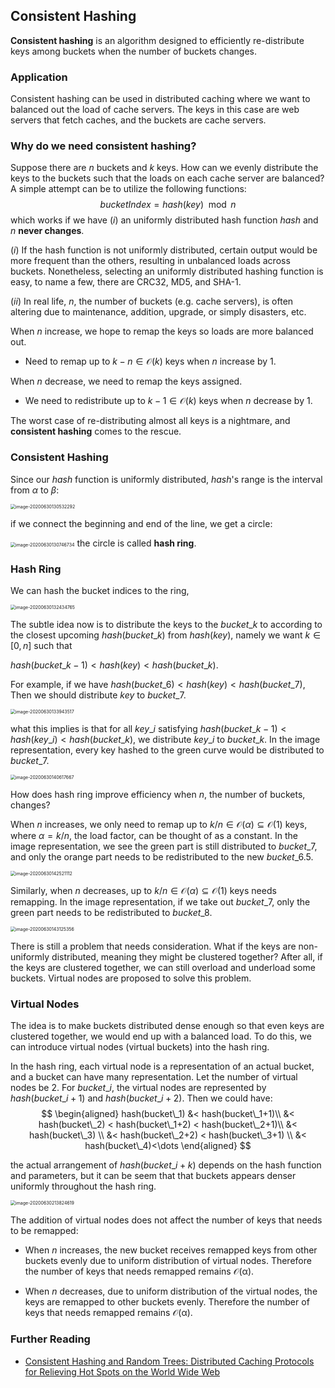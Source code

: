 ## Consistent Hashing

**Consistent hashing** is an algorithm designed to efficiently re-distribute keys among buckets when the  number of buckets changes.

### Application

Consistent hashing can be used in distributed caching where we want to balanced out the load of cache servers. The keys in this case are web servers that fetch caches, and the buckets are cache servers.

### Why do we need consistent hashing?

Suppose there are $n$ buckets and $k$ keys. How can we evenly distribute the keys to the buckets such that the loads on each cache server are balanced? A simple attempt can be to utilize the following functions:
$$
bucketIndex=hash(key) \mod n
$$
which works if we have $(i)$ an uniformly distributed hash function $hash$ and $n$ **never changes**.

$(i)$ If the hash function is not uniformly distributed, certain output would be more frequent than the others, resulting in unbalanced loads across buckets. Nonetheless, selecting an uniformly distributed hashing function is easy, to name a few, there are CRC32, MD5, and SHA-1.

$(ii)$ In real life, $n$, the number of buckets (e.g. cache servers), is often altering due to maintenance, addition, upgrade, or simply disasters, etc. 

When $n$ increase, we hope to remap the keys so loads are more balanced out.

+ Need to remap up to $k-n \in \mathcal{O}(k)$ keys when $n$ increase by $1$.

When $n$ decrease, we need to remap the keys assigned. 

- We need to redistribute up to $k-1 \in \mathcal{O}(k)$ keys when $n$ decrease by $1$.

The worst case of re-distributing almost all keys is a nightmare, and **consistent hashing** comes to the rescue.

### Consistent Hashing

Since our $hash$ function is uniformly distributed, $hash$'s range is the interval from $\alpha$ to $\beta$:

<img src="./images/range_line.png" alt="image-20200630130532292" style="zoom:50%;" />


if we connect the beginning and end of the line, we get a circle:

<img src="./images/hash_ring.png" alt="image-20200630130746734" style="zoom:50%;" /> the circle is called **hash ring**.

### Hash Ring

We can hash the bucket indices to the ring,

<img src="./images/hash_bucket_indices.png" alt="image-20200630132434765" style="zoom:50%;" />



The subtle idea now is to distribute the keys to the $bucket\_k$ to according to the closest upcoming $hash(bucket\_k)$ from $hash(key)$, namely we want $k \in [0, n]$ such that

$hash(bucket\_k-1) < hash(key) < hash(bucket\_k)$.



For example, if we have $hash(bucket\_6) <hash(key) < hash(bucket\_7)$, Then we should distribute $key$ to $bucket\_7$.

<img src="./images/hash_key.png" alt="image-20200630133943517" style="zoom:50%;" />

what this implies is that for all $key\_i$ satisfying $hash(bucket\_k-1)< hash(key\_i) < hash(bucket\_k)$, we distribute $key\_i$ to $bucket\_k$. In the image representation, every key hashed to the green curve would be distributed to $bucket\_7$.

<img src="./images/hash_distribution.png" alt="image-20200630140617667" style="zoom:50%;" />

How does hash ring improve efficiency when $n$, the number of buckets, changes?

When $n$ increases, we only need to remap up to $k/n \in \mathcal{O}(\alpha) \subseteq \mathcal{O(1)}$  keys, where $\alpha = k/n$, the load factor, can be thought of as a constant. In the image representation, we see the green part is still distributed to $bucket\_7$, and only the orange part needs to be redistributed to the new $bucket\_6.5$.

<img src="./images/hash_increase_redistribution.png" alt="image-20200630142521112" style="zoom:50%;" />

Similarly, when $n$ decreases, up to $k/n \in \mathcal{O}(\alpha) \subseteq \mathcal{O(1)}$ keys needs remapping. In the image representation, if we take out $bucket\_7$, only the green part needs to be redistributed to $bucket\_8$.

<img src="./images/hash_decrease_redistribution.png" alt="image-20200630143125356" style="zoom:50%;" />

There is still a problem that needs consideration. What if the keys are non-uniformly distributed, meaning they might be clustered together? After all, if the keys are clustered together, we can still overload and underload some buckets. Virtual nodes are proposed to solve this problem.



### Virtual Nodes

The idea is to make buckets distributed dense enough so that even keys are clustered together, we would end up with a balanced load. To do this, we can introduce virtual nodes (virtual buckets) into the hash ring. 

In the hash ring, each virtual node is a representation of an actual bucket, and a bucket can have many representation. Let the number of virtual nodes be $2$. For $bucket\_i$, the virtual nodes are represented by $hash(bucket\_i + 1)$ and $hash(bucket\_i + 2)$. Then we could have:
$$
\begin{aligned}
hash(bucket\_1) 
&<  hash(bucket\_1+1)\\
&< hash(bucket\_2) < hash(bucket\_1+2) < hash(bucket\_2+1)\\
&< hash(bucket\_3) \\
&< hash(bucket\_2+2) < hash(bucket\_3+1) \\
&< hash(bucket\_4)<\dots
\end{aligned}
$$

the actual arrangement of $hash(bucket\_i + k)$ depends on the hash function and parameters, but it can be seem that that buckets appears denser uniformly throughout the hash ring.

<img src="./images/virtual_nodes.png" alt="image-20200630213824619" style="zoom:50%;" />

The addition of virtual nodes does not affect the number of keys that needs to be remapped:

- When $n$ increases, the new bucket receives remapped keys from other buckets evenly due to uniform distribution of virtual nodes. Therefore the number of keys that needs remapped remains $\mathcal{O(\alpha)}$.

- When $n$ decreases, due to uniform distribution of the virtual nodes, the keys are remapped to other buckets evenly. Therefore the number of keys that needs remapped remains $\mathcal{O(\alpha)}$.



### Further Reading

- [Consistent Hashing and Random Trees: Distributed Caching Protocols for Relieving Hot Spots on the World Wide Web](https://www.akamai.com/us/en/multimedia/documents/technical-publication/consistent-hashing-and-random-trees-distributed-caching-protocols-for-relieving-hot-spots-on-the-world-wide-web-technical-publication.pdf)